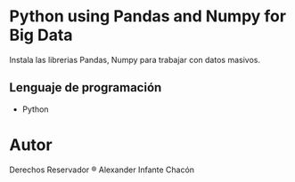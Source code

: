 # Python using Pandas and Numpy for Big Data

Instala las librerias Pandas, Numpy para trabajar con datos masivos.

## Lenguaje de programación
- Python

# Autor

Derechos Reservador ® Alexander Infante Chacón